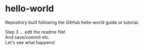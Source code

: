 # hello-world
Repository built following the GitHub hello-world guide or tutorial.

Step 3 ... edit the readme file!  
And save/commit etc.  
Let's see what happens!  

